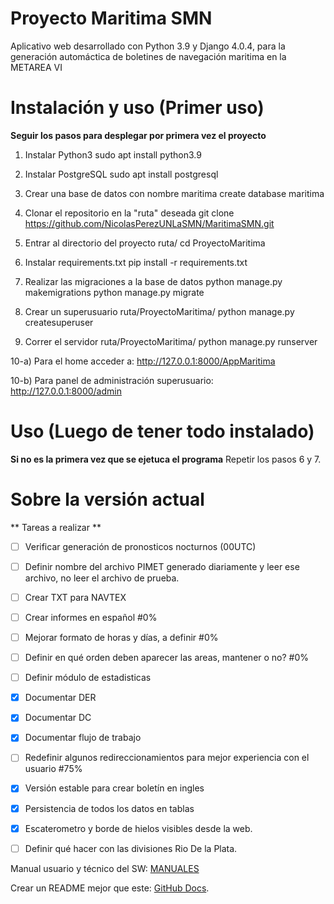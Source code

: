 # Proyecto Maritima SMN
Aplicativo web desarrollado con Python 3.9 y Django 4.0.4, para la generación automáctica de boletines de navegación maritima en la METAREA VI


# Instalación y uso (Primer uso)
**Seguir los pasos para desplegar por primera vez el proyecto**

1) Instalar Python3
sudo apt install python3.9

2) Instalar PostgreSQL
sudo apt install postgresql

3) Crear una base de datos con nombre maritima
create database maritima

4) Clonar el repositorio en la "ruta" deseada
git clone https://github.com/NicolasPerezUNLaSMN/MaritimaSMN.git


5) Entrar al directorio del proyecto
ruta/ cd ProyectoMaritima


6) Instalar requirements.txt
pip install -r requirements.txt

7) Realizar las migraciones a la base de datos
python manage.py makemigrations
python manage.py migrate

8) Crear un superusuario
ruta/ProyectoMaritima/ 
python manage.py createsuperuser


9) Correr el servidor
ruta/ProyectoMaritima/ 
python manage.py runserver

10-a) Para el home acceder a: 
http://127.0.0.1:8000/AppMaritima

10-b) Para panel de administración superusuario:
http://127.0.0.1:8000/admin


# Uso (Luego de tener todo instalado)
**Si no es la primera vez que se ejetuca el programa**
Repetir los pasos 6 y 7.


# Sobre la versión actual
** Tareas a realizar **

- [ ] Verificar generación de pronosticos nocturnos (00UTC)
- [ ] Definir nombre del archivo PIMET generado diariamente y leer ese archivo, no leer el archivo de prueba.
- [ ] Crear TXT para NAVTEX
- [ ] Crear informes en español #0%
- [ ] Mejorar formato de horas y días, a definir #0%
- [ ] Definir en qué orden deben aparecer las areas, mantener o no? #0%
- [ ] Definir módulo de estadisticas
- [x] Documentar DER
- [x] Documentar DC
- [x] Documentar flujo de trabajo
- [ ] Redefinir algunos redireccionamientos para mejor experiencia con el usuario #75%
- [x] Versión estable para crear boletín en ingles
- [x] Persistencia de todos los datos en tablas 
- [x] Escaterometro y borde de hielos visibles desde la web. 
- [ ] Definir qué hacer con las divisiones Rio De la Plata.


Manual usuario y técnico del SW: [MANUALES](https://drive.google.com/drive/folders/1EdElg3e95aywZnOQJLetQNT4LN--bmhZ?usp=sharing)

Crear un README mejor que este: [GitHub Docs](https://docs.github.com/es/get-started/writing-on-github/getting-started-with-writing-and-formatting-on-github/basic-writing-and-formatting-syntax).